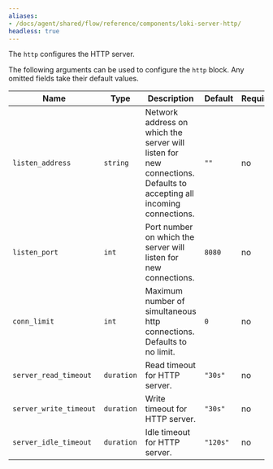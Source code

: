 ```yaml
---
aliases:
- /docs/agent/shared/flow/reference/components/loki-server-http/
headless: true
---
```


The `http` configures the HTTP server.

The following arguments can be used to configure the `http` block. Any omitted
fields take their default values.

 Name                   | Type       | Description                                                                                                          | Default  | Required
------------------------|------------|----------------------------------------------------------------------------------------------------------------------|----------|----------
 `listen_address`       | `string`   | Network address on which the server will listen for new connections. Defaults to accepting all incoming connections. | `""`     | no
 `listen_port`          | `int`      | Port number on which the server will listen for new connections.                                                     | `8080`   | no
 `conn_limit`           | `int`      | Maximum number of simultaneous http connections. Defaults to no limit.                                               | `0`      | no
 `server_read_timeout`  | `duration` | Read timeout for HTTP server.                                                                                        | `"30s"`  | no
 `server_write_timeout` | `duration` | Write timeout for HTTP server.                                                                                       | `"30s"`  | no
 `server_idle_timeout`  | `duration` | Idle timeout for HTTP server.                                                                                        | `"120s"` | no
